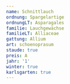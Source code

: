 ```yaml
---
name: Schnittlauch
ordnung: Spargelartige
ordnungLT: Asparagales
familie: Lauchgewächse
familieLT: Alliaceae
gattung: Allium
art: schoenoprasum
staude: true
preis: A
jahr: '1'
winter: true
karlsgarten: true
---
```

